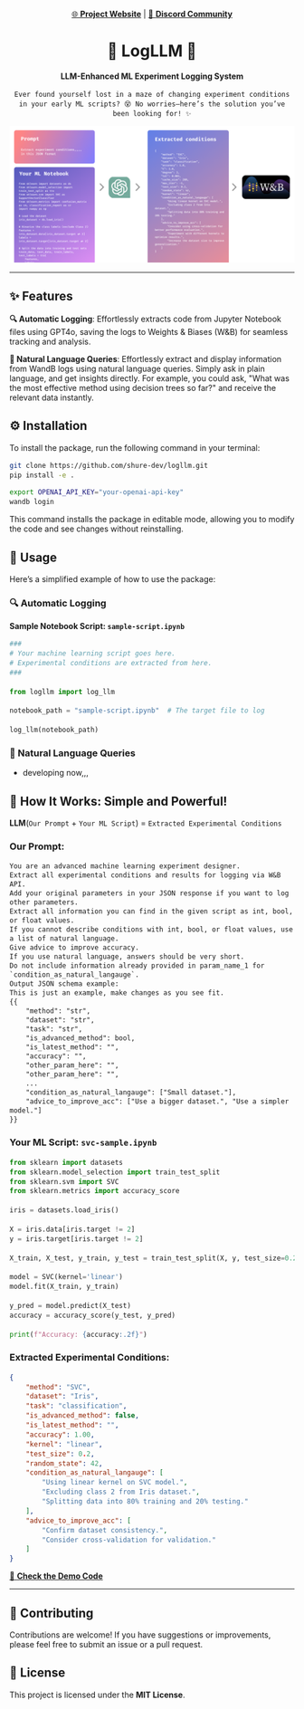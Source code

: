 
<div align="center">

[🌐 **Project Website**](https://logllm.tiiny.site/) | [💬 **Discord Community**](https://discord.gg/3xvUV6xcKW)

# 🚀 **LogLLM** 🚀

**LLM-Enhanced ML Experiment Logging System**

`Ever found yourself lost in a maze of changing experiment conditions in your early ML scripts? 😵 No worries—here’s the solution you’ve been looking for! ✨`

![image](./images/logllm-overview.png)


</div>

---

## ✨ **Features**

**🔍 Automatic Logging**: Effortlessly extracts code from Jupyter Notebook files using GPT4o, saving the logs to Weights & Biases (W&B) for seamless tracking and analysis.

**💬 Natural Language Queries**: Effortlessly extract and display information from WandB logs using natural language queries. Simply ask in plain language, and get insights directly. For example, you could ask, "What was the most effective method using decision trees so far?" and receive the relevant data instantly.

## ⚙️ **Installation**

To install the package, run the following command in your terminal:

```bash
git clone https://github.com/shure-dev/logllm.git
pip install -e .
```

```bash
export OPENAI_API_KEY="your-openai-api-key"
wandb login
```

This command installs the package in editable mode, allowing you to modify the code and see changes without reinstalling.


## 🚀 **Usage**

Here’s a simplified example of how to use the package:

### 🔍 Automatic Logging

**Sample Notebook Script: `sample-script.ipynb`**

```python
###
# Your machine learning script goes here.
# Experimental conditions are extracted from here.
###

from logllm import log_llm

notebook_path = "sample-script.ipynb"  # The target file to log

log_llm(notebook_path)
```

### 💬 Natural Language Queries
- developing now,,,


## 🧠 **How It Works: Simple and Powerful!**

**LLM**(`Our Prompt` + `Your ML Script`) = `Extracted Experimental Conditions`

### **Our Prompt:**

```plaintext
You are an advanced machine learning experiment designer.
Extract all experimental conditions and results for logging via W&B API.
Add your original parameters in your JSON response if you want to log other parameters.
Extract all information you can find in the given script as int, bool, or float values.
If you cannot describe conditions with int, bool, or float values, use a list of natural language.
Give advice to improve accuracy.
If you use natural language, answers should be very short.
Do not include information already provided in param_name_1 for `condition_as_natural_langauge`.
Output JSON schema example:
This is just an example, make changes as you see fit.
{{
    "method": "str",
    "dataset": "str",
    "task": "str",
    "is_advanced_method": bool,
    "is_latest_method": "",
    "accuracy": "",
    "other_param_here": "",
    "other_param_here": "",
    ...
    "condition_as_natural_langauge": ["Small dataset."],
    "advice_to_improve_acc": ["Use a bigger dataset.", "Use a simpler model."]
}}
```

### **Your ML Script: `svc-sample.ipynb`**

```python
from sklearn import datasets
from sklearn.model_selection import train_test_split
from sklearn.svm import SVC
from sklearn.metrics import accuracy_score

iris = datasets.load_iris()

X = iris.data[iris.target != 2]
y = iris.target[iris.target != 2]

X_train, X_test, y_train, y_test = train_test_split(X, y, test_size=0.2, random_state=42)

model = SVC(kernel='linear')
model.fit(X_train, y_train)

y_pred = model.predict(X_test)
accuracy = accuracy_score(y_test, y_pred)

print(f"Accuracy: {accuracy:.2f}")
```

### **Extracted Experimental Conditions:**

```json
{
    "method": "SVC",
    "dataset": "Iris",
    "task": "classification",
    "is_advanced_method": false,
    "is_latest_method": "",
    "accuracy": 1.00,
    "kernel": "linear",
    "test_size": 0.2,
    "random_state": 42,
    "condition_as_natural_langauge": [
        "Using linear kernel on SVC model.",
        "Excluding class 2 from Iris dataset.",
        "Splitting data into 80% training and 20% testing."
    ],
    "advice_to_improve_acc": [
        "Confirm dataset consistency.",
        "Consider cross-validation for validation."
    ]
}
```

[📄 **Check the Demo Code**](https://github.com/shure-dev/logllm/blob/main/demos/svc-sample.ipynb)

---

## 🤝 **Contributing**

Contributions are welcome! If you have suggestions or improvements, please feel free to submit an issue or a pull request.

## 📜 **License**

This project is licensed under the **MIT License**.